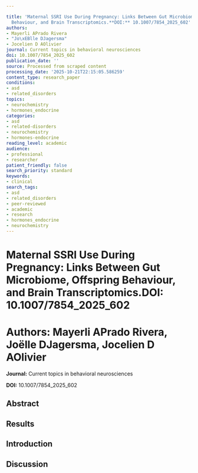 ```yaml
---

title: 'Maternal SSRI Use During Pregnancy: Links Between Gut Microbiome, Offspring
  Behaviour, and Brain Transcriptomics.**DOI:** 10.1007/7854_2025_602'
authors:
- Mayerli APrado Rivera
- "Jo\xEBlle DJagersma"
- Jocelien D AOlivier
journal: Current topics in behavioral neurosciences
doi: 10.1007/7854_2025_602
publication_date: ''
source: Processed from scraped content
processing_date: '2025-10-21T22:15:05.586259'
content_type: research_paper
conditions:
- asd
- related_disorders
topics:
- neurochemistry
- hormones_endocrine
categories:
- asd
- related-disorders
- neurochemistry
- hormones-endocrine
reading_level: academic
audience:
- professional
- researcher
patient_friendly: false
search_priority: standard
keywords:
- clinical
search_tags:
- asd
- related_disorders
- peer-reviewed
- academic
- research
- hormones_endocrine
- neurochemistry
---
```




# Maternal SSRI Use During Pregnancy: Links Between Gut Microbiome, Offspring Behaviour, and Brain Transcriptomics.**DOI:** 10.1007/7854_2025_602

# **Authors:** Mayerli APrado Rivera, Joëlle DJagersma, Jocelien D AOlivier

**Journal:** Current topics in behavioral neurosciences

**DOI:** 10.1007/7854_2025_602

## Abstract

## Results

## Introduction
## Discussion